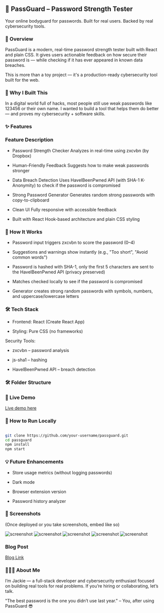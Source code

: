 ## 📝 PassGuard – Password Strength Tester

Your online bodyguard for passwords. Built for real users. Backed by real cybersecurity tools.
 

### 🔐 Overview

PassGuard is a modern, real-time password strength tester built with React and plain CSS.
It gives users actionable feedback on how secure their password is — while checking if it has ever appeared in known data breaches.

This is more than a toy project — it's a production-ready cybersecurity tool built for the web.

### 🎯 Why I Built This

In a digital world full of hacks, most people still use weak passwords like 123456 or their own name.
I wanted to build a tool that helps them do better — and proves my cybersecurity + software skills.


### ✨ Features

### Feature	Description

- Password Strength Checker	Analyzes in real-time using zxcvbn (by Dropbox)

- Human-Friendly Feedback	Suggests how to make weak passwords stronger
  
- Data Breach Detection	Uses HaveIBeenPwned API (with SHA-1 K-Anonymity) to check if the password is compromised
  
- Strong Password Generator	Generates random strong passwords with copy-to-clipboard
  
- Clean UI	Fully responsive with accessible feedback

- Built with React	Hook-based architecture and plain CSS styling

### 🧠 How It Works

- Password input triggers zxcvbn to score the password (0–4)

- Suggestions and warnings show instantly (e.g., "Too short", "Avoid common words")

- Password is hashed with SHA-1, only the first 5 characters are sent to the HaveIBeenPwned API (privacy preserved)

- Matches checked locally to see if the password is compromised

- Generator creates strong random passwords with symbols, numbers, and uppercase/lowercase letters

### 🛠 Tech Stack

- Frontend: React (Create React App)

- Styling: Pure CSS (no frameworks)

Security Tools:

- zxcvbn – password analysis

- js-sha1 – hashing

- HaveIBeenPwned API – breach detection

### 🛠 Folder Structure



### 🚀 Live Demo

[Live demo here](https://passguard-drab.vercel.app/)

### 🧪 How to Run Locally

```bash

git clone https://github.com/your-username/passguard.git
cd passguard
npm install
npm start
```

### 💡 Future Enhancements

 - Store usage metrics (without logging passwords)

 - Dark mode

 - Browser extension version

 - Password history analyzer

### 📸 Screenshots

(Once deployed or you take screenshots, embed like so)

![screenshot](./public/screenshot1.png)
![screenshot](./public/screenshot2.png)
![screenshot](./public/screenshot3.png)
![screenshot](./public/screenshot4.png)
![screenshot](./public/screenshot5.png)

### Blog Post

[Blog Link](https://medium.com/@mugehajacky/from-weak-to-secure-building-a-real-world-password-analyzer-in-react-060bbe97f975)


### 🙋🏽‍♀️ About Me

I’m Jackie — a full-stack developer and cybersecurity enthusiast focused on building real tools for real problems.
If you’re hiring or collaborating, let’s talk.

"The best password is the one you didn’t use last year." – You, after using PassGuard 😎
